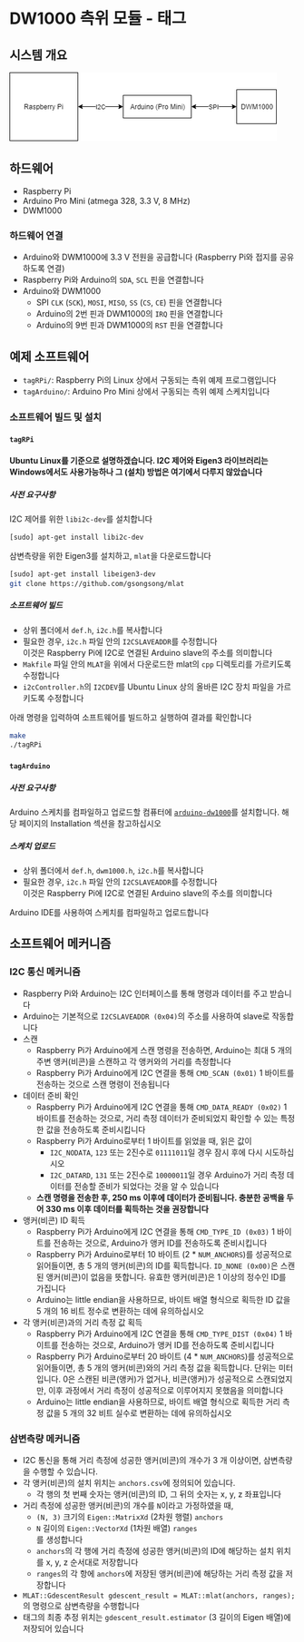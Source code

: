 # DW1000 측위 모듈 - 태그

## 시스템 개요

![](_assets/overview.png)

## 하드웨어

- Raspberry Pi
- Arduino Pro Mini (atmega 328, 3.3 V, 8 MHz)
- DWM1000

### 하드웨어 연결

- Arduino와 DWM1000에 3.3 V 전원을 공급합니다 (Raspberry Pi와 접지를 공유하도록 연결)
- Raspberry Pi와 Arduino의 `SDA`, `SCL` 핀을 연결합니다
- Arduino와 DWM1000
    - SPI `CLK` (`SCK`), `MOSI`, `MISO`, `SS` (`CS`, `CE`) 핀을 연결합니다
    - Arduino의 2번 핀과 DWM1000의 `IRQ` 핀을 연결합니다
    - Arduino의 9번 핀과 DWM1000의 `RST` 핀을 연결합니다

## 예제 소프트웨어

- `tagRPi/`: Raspberry Pi의 Linux 상에서 구동되는 측위 예제 프로그램입니다
- `tagArduino/`: Arduino Pro Mini 상에서 구동되는 측위 예제 스케치입니다

### 소프트웨어 빌드 및 설치

#### `tagRPi`

**Ubuntu Linux를 기준으로 설명하겠습니다.
I2C 제어와 Eigen3 라이브러리는 Windows에서도 사용가능하나
그 (설치) 방법은 여기에서 다루지 않았습니다**

##### 사전 요구사항

I2C 제어를 위한 `libi2c-dev`를 설치합니다

```sh
[sudo] apt-get install libi2c-dev
```

삼변측량을 위한 Eigen3를 설치하고, `mlat`을 다운로드합니다

```sh
[sudo] apt-get install libeigen3-dev
git clone https://github.com/gsongsong/mlat
```

##### 소프트웨어 빌드

- 상위 폴더에서 `def.h`, `i2c.h`를 복사합니다
- 필요한 경우, `i2c.h` 파일 안의 `I2CSLAVEADDR`를 수정합니다  
   이것은 Raspberry Pi에 I2C로 연결된 Arduino slave의 주소를 의미합니다
- `Makfile` 파일 안의 `MLAT`을 위에서 다운로드한 mlat의 `cpp` 디렉토리를 가르키도록 수정합니다
- `i2cController.h`의 `I2CDEV`를 Ubuntu Linux 상의 올바른 I2C 장치 파일을 가르키도록 수정합니다

아래 명령을 입력하여 소프트웨어를 빌드하고 실행하여 결과를 확인합니다
```sh
make
./tagRPi
```

#### `tagArduino`

##### 사전 요구사항

Arduino 스케치를 컴파일하고 업로드할 컴퓨터에 [`arduino-dw1000`](https://github.com/thotro/arduino-dw1000)를 설치합니다. 해당 페이지의 Installation 섹션을 참고하십시오

##### 스케치 업로드

- 상위 폴더에서 `def.h`, `dwm1000.h`, `i2c.h`를 복사합니다
- 필요한 경우, `i2c.h` 파일 안의 `I2CSLAVEADDR`를 수정합니다  
   이것은 Raspberry Pi에 I2C로 연결된 Arduino slave의 주소를 의미합니다

Arduino IDE를 사용하여 스케치를 컴파일하고 업로드합니다

## 소프트웨어 메커니즘

### I2C 통신 메커니즘

- Raspberry Pi와 Arduino는 I2C 인터페이스를 통해 명령과 데이터를 주고 받습니다
- Arduino는 기본적으로 `I2CSLAVEADDR (0x04)`의 주소를 사용하여 slave로 작동합니다
- 스캔
   - Raspberry Pi가 Arduino에게 스캔 명령을 전송하면, Arduino는 최대 5 개의 주변 앵커(비콘)을 스캔하고 각 앵커와의 거리를 측정합니다
   - Raspberry Pi가 Arduino에게 I2C 연결을 통해 `CMD_SCAN (0x01)` 1 바이트를 전송하는 것으로 스캔 명령이 전송됩니다
- 데이터 준비 확인
   - Raspberry Pi가 Arduino에게 I2C 연결을 통해 `CMD_DATA_READY (0x02)` 1 바이트를 전송하는 것으로, 거리 측정 데이터가 준비되었지 확인할 수 있는 특정한 값을 전송하도록 준비시킵니다
   - Raspberry Pi가 Arduino로부터 1 바이트를 읽었을 때, 읽은 값이
      - `I2C_NODATA`, `123` 또는 2진수로 `01111011`일 경우 잠시 후에 다시 시도하십시오
      - `I2C_DATARD`, `131` 또는 2진수로 `10000011`일 경우 Arduino가 거리 측정 데이터를 전송할 준비가 되었다는 것을 알 수 있습니다
   - **스캔 명령을 전송한 후, 250 ms 이후에 데이터가 준비됩니다. 충분한 공백을 두어 330 ms 이후 데이터를 획득하는 것을 권장합니다**
- 앵커(비콘) ID 획득
   - Raspberry Pi가 Arduino에게 I2C 연결을 통해 `CMD_TYPE_ID (0x03)` 1 바이트를 전송하는 것으로, Arduino가 앵커 ID를 전송하도록 준비시킵니다
   - Raspberry Pi가 Arduino로부터 10 바이트 (2 * `NUM_ANCHORS`)를 성공적으로 읽어들이면, 총 5 개의 앵커(비콘)의 ID를 획득합니다. `ID_NONE (0x00)`은 스캔된 앵커(비콘)이 없음을 뜻합니다. 유효한 앵커(비콘)은 1 이상의 정수인 ID를 가집니다
   - Arduino는 little endian을 사용하므로, 바이트 배열 형식으로 획득한 ID 값을 5 개의 16 비트 정수로 변환하는 데에 유의하십시오
- 각 앵커(비콘)과의 거리 측정 값 획득
   - Raspberry Pi가 Arduino에게 I2C 연결을 통해 `CMD_TYPE_DIST (0x04)` 1 바이트를 전송하는 것으로, Arduino가 앵커 ID를 전송하도록 준비시킵니다
   - Raspberry Pi가 Arduino로부터 20 바이트 (4 * `NUM_ANCHORS`)를 성공적으로 읽어들이면, 총 5 개의 앵커(비콘)와의 거리 측정 값을 획득합니다. 단위는 미터입니다. 0은 스캔된 비콘(앵커)가 없거나, 비콘(앵커)가 성공적으로 스캔되었지만, 이후 과정에서 거리 측정이 성공적으로 이루어지지 못했음을 의미합니다
   - Arduino는 little endian을 사용하므로, 바이트 배열 형식으로 획득한 거리 측정 값을 5 개의 32 비트 실수로 변환하는 데에 유의하십시오

### 삼변측량 메커니즘

- I2C 통신을 통해 거리 측정에 성공한 앵커(비콘)의 개수가 3 개 이상이면, 삼변측량을 수행할 수 있습니다.
- 각 앵커(비콘)의 설치 위치는 `anchors.csv`에 정의되어 있습니다.
   - 각 행의 첫 번째 숫자는 앵커(비콘)의 ID, 그 뒤의 숫자는 x, y, z 좌표입니다
- 거리 측정에 성공한 앵커(비콘)의 개수를 `N`이라고 가정하였을 때,
   - `(N, 3)` 크기의 `Eigen::MatrixXd` (2차원 행렬) `anchors`
   - `N` 길이의 `Eigen::VectorXd` (1차원 배열) `ranges`  
   를 생성합니다
   - `anchors`의 각 행에 거리 측정에 성공한 앵커(비콘)의 ID에 해당하는 설치 위치를 x, y, z 순서대로 저장합니다
   - `ranges`의 각 항에 `anchors`에 저장된 앵커(비콘)에 해당하는 거리 측정 값을 저장합니다
- `MLAT::GdescentResult gdescent_result = MLAT::mlat(anchors, ranges);`의 명령으로 삼변측량을 수행합니다
- 태그의 최종 추정 위치는 `gdescent_result.estimator` (3 길이의 Eigen 배열)에 저장되어 있습니다